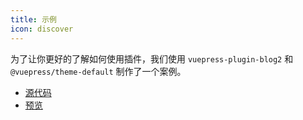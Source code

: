 ```yaml
---
title: 示例
icon: discover
---
```


为了让你更好的了解如何使用插件，我们使用 `vuepress-plugin-blog2` 和 `@vuepress/theme-default` 制作了一个案例。

- [源代码](https://github.com/vuepress-theme-hope/vuepress-theme-hope/tree/main/demo/blog)
- [预览](https://vuepress-theme-hope.github.io/blog2-demo/)
